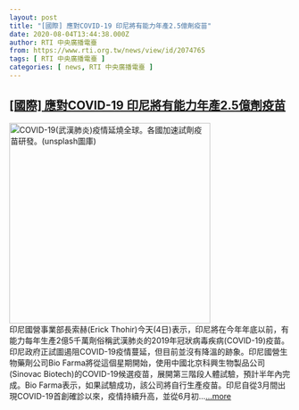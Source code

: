 ```yaml
---
layout: post
title: "[國際] 應對COVID-19 印尼將有能力年產2.5億劑疫苗"
date: 2020-08-04T13:44:38.000Z
author: RTI 中央廣播電臺
from: https://www.rti.org.tw/news/view/id/2074765
tags: [ RTI 中央廣播電臺 ]
categories: [ news, RTI 中央廣播電臺 ]
---
```

<!--1596548678000-->
[[國際] 應對COVID-19 印尼將有能力年產2.5億劑疫苗](https://www.rti.org.tw/news/view/id/2074765)
------

<div>
<img src="https://static.rti.org.tw/assets/thumbnails/2020/03/04/230f792a7b7b39171b7e06132407a42d.jpg" width="360" alt="COVID-19(武漢肺炎)疫情延燒全球。各國加速試劑疫苗研發。(unsplash圖庫)" title="COVID-19(武漢肺炎)疫情延燒全球。各國加速試劑疫苗研發。(unsplash圖庫)"><br>印尼國營事業部長索赫(Erick Thohir)今天(4日)表示，印尼將在今年年底以前，有能力每年生產2億5千萬劑俗稱武漢肺炎的2019年冠狀病毒疾病(COVID-19)疫苗。印尼政府正試圖遏阻COVID-19疫情蔓延，但目前並沒有降溫的跡象。印尼國營生物藥劑公司Bio Farma將從這個星期開始，使用中國北京科興生物製品公司(Sinovac Biotech)的COVID-19候選疫苗，展開第三階段人體試驗，預計半年內完成。Bio Farma表示，如果試驗成功，該公司將自行生產疫苗。印尼自從3月間出現COVID-19首創確診以來，疫情持續升高，並從6月初...<a target="_blank" href="https://www.rti.org.tw/news/view/id/2074765">...more</a>
</div>
